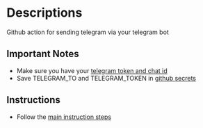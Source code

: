 # Descriptions
Github action for sending telegram via your telegram bot

## Important Notes 
 - Make sure you have your [telegram token and chat id](https://tutorial.cytron.io/2021/09/01/how-to-create-a-telegram-bot-get-the-api-key-and-chat-id/)
 - Save TELEGRAM_TO and TELEGRAM_TOKEN in [github secrets](https://docs.github.com/en/actions/security-guides/encrypted-secrets)

 ## Instructions
 - Follow the [main instruction steps](../README.md)